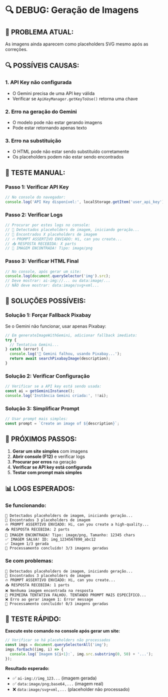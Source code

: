 # 🔍 DEBUG: Geração de Imagens

## 🚨 PROBLEMA ATUAL:
As imagens ainda aparecem como placeholders SVG mesmo após as correções.

## 🔍 POSSÍVEIS CAUSAS:

### 1. **API Key não configurada**
- O Gemini precisa de uma API key válida
- Verificar se `ApiKeyManager.getKeyToUse()` retorna uma chave

### 2. **Erro na geração do Gemini**
- O modelo pode não estar gerando imagens
- Pode estar retornando apenas texto

### 3. **Erro na substituição**
- O HTML pode não estar sendo substituído corretamente
- Os placeholders podem não estar sendo encontrados

## 🧪 TESTE MANUAL:

### **Passo 1: Verificar API Key**
```javascript
// No console do navegador:
console.log('API Key disponível:', localStorage.getItem('user_api_key'));
```

### **Passo 2: Verificar Logs**
```javascript
// Procurar por estes logs no console:
// 🎨 Detectados placeholders de imagem, iniciando geração...
// 📸 Encontrados X placeholders de imagem
// 🔥 PROMPT ASSERTIVO ENVIADO: Hi, can you create...
// 📥 RESPOSTA RECEBIDA: X parts
// 🎉 IMAGEM ENCONTRADA! Tipo: image/png
```

### **Passo 3: Verificar HTML Final**
```javascript
// No console, após gerar um site:
console.log(document.querySelector('img').src);
// Deve mostrar: ai-img://... ou data:image/...
// NÃO deve mostrar: data:image/svg+xml...
```

## 🔧 SOLUÇÕES POSSÍVEIS:

### **Solução 1: Forçar Fallback Pixabay**
Se o Gemini não funcionar, usar apenas Pixabay:

```typescript
// Em generateImageWithGemini, adicionar fallback imediato:
try {
  // Tentativa Gemini...
} catch (error) {
  console.log('🔄 Gemini falhou, usando Pixabay...');
  return await searchPixabayImage(description);
}
```

### **Solução 2: Verificar Configuração**
```typescript
// Verificar se a API key está sendo usada:
const ai = getGeminiInstance();
console.log('Instância Gemini criada:', !!ai);
```

### **Solução 3: Simplificar Prompt**
```typescript
// Usar prompt mais simples:
const prompt = `Create an image of ${description}`;
```

## 🎯 PRÓXIMOS PASSOS:

1. **Gerar um site simples** com imagens
2. **Abrir console (F12)** e verificar logs
3. **Procurar por erros** na geração
4. **Verificar se API key está configurada**
5. **Testar com prompt mais simples**

## 📊 LOGS ESPERADOS:

### **Se funcionando:**
```
🎨 Detectados placeholders de imagem, iniciando geração...
📸 Encontrados 3 placeholders de imagem
🔥 PROMPT ASSERTIVO ENVIADO: Hi, can you create a high-quality...
📥 RESPOSTA RECEBIDA: 2 parts
🎉 IMAGEM ENCONTRADA! Tipo: image/png, Tamanho: 12345 chars
✅ IMAGEM SALVA! ID: img_1234567890_abc12
✅ Imagem 1/3 gerada
🎉 Processamento concluído! 3/3 imagens geradas
```

### **Se com problemas:**
```
🎨 Detectados placeholders de imagem, iniciando geração...
📸 Encontrados 3 placeholders de imagem
🔥 PROMPT ASSERTIVO ENVIADO: Hi, can you create...
📥 RESPOSTA RECEBIDA: 1 parts
❌ Nenhuma imagem encontrada na resposta
🔄 PRIMEIRA TENTATIVA FALHOU. TENTANDO PROMPT MAIS ESPECÍFICO...
❌ Erro ao gerar imagem 1: Error message
🎉 Processamento concluído! 0/3 imagens geradas
```

## 🚀 TESTE RÁPIDO:

**Execute este comando no console após gerar um site:**

```javascript
// Verificar se há placeholders não processados
const imgs = document.querySelectorAll('img');
imgs.forEach((img, i) => {
  console.log(`Imagem ${i+1}:`, img.src.substring(0, 50) + '...');
});
```

**Resultado esperado:**
- ✅ `ai-img://img_123...` (imagem gerada)
- ✅ `data:image/png;base64,...` (imagem real)
- ❌ `data:image/svg+xml,...` (placeholder não processado)